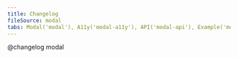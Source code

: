 ```yaml
---
title: Changelog
fileSource: modal
tabs: Modal('modal'), A11y('modal-a11y'), API('modal-api'), Example('modal-code'), Changelog('modal-changelog')
---
```


@changelog modal

